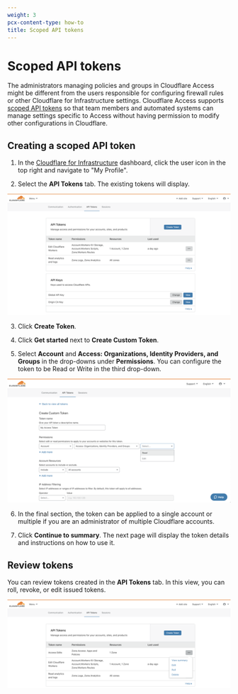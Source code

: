 ```yaml
---
weight: 3
pcx-content-type: how-to
title: Scoped API tokens
---
```


# Scoped API tokens

The administrators managing policies and groups in Cloudflare Access might be different from the users responsible for configuring firewall rules or other Cloudflare for Infrastructure settings. Cloudflare Access supports [scoped API tokens](https://support.cloudflare.com/hc/en-us/articles/200167836-Managing-API-Tokens-and-Keys) so that team members and automated systems can manage settings specific to Access without having permission to modify other configurations in Cloudflare.

## Creating a scoped API token

1. In the [Cloudflare for Infrastructure](https://dash.cloudflare.com/) dashboard, click the user icon in the top right and navigate to "My Profile".

2. Select the **API Tokens** tab. The existing tokens will display.

![Create Token](../static/documentation/api-terraform/create-token.png)

3. Click **Create Token**.

4. Click **Get started** next to **Create Custom Token**.

5. Select **Account** and **Access: Organizations, Identity Providers, and Groups** in the drop-downs under **Permissions**. You can configure the token to be Read or Write in the third drop-down.

![Edit Token](../static/documentation/api-terraform/edit-token.png)

6. In the final section, the token can be applied to a single account or multiple if you are an administrator of multiple Cloudflare accounts.

7. Click **Continue to summary**. The next page will display the token details and instructions on how to use it.

## Review tokens

You can review tokens created in the **API Tokens** tab. In this view, you can roll, revoke, or edit issued tokens.

![View](../static/documentation/api-terraform/view-token.png)